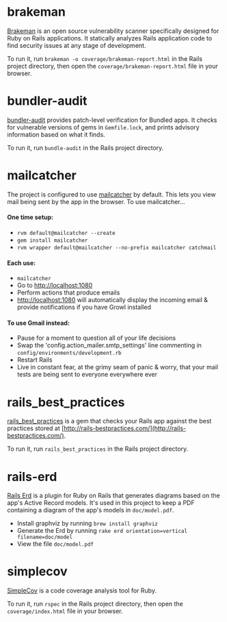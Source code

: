 # brakeman

[Brakeman](http://brakemanscanner.org/) is an open source vulnerability scanner specifically designed for Ruby on Rails applications. It statically analyzes Rails application code to find security issues at any stage of development.

To run it, run `brakeman -o coverage/brakeman-report.html` in the Rails project directory, then open the `coverage/brakeman-report.html` file in your browser.


# bundler-audit

[bundler-audit](https://github.com/postmodern/bundler-audit) provides patch-level verification for Bundled apps. It checks for vulnerable versions of gems in `Gemfile.lock`, and prints advisory information based on what it finds.

To run it, run `bundle-audit` in the Rails project directory.


# mailcatcher

The project is configured to use [mailcatcher](http://mailcatcher.me) by default. This lets you view mail being sent by the app in the browser. To use mailcatcher...

#### One time setup:

* `rvm default@mailcatcher --create`
* `gem install mailcatcher`
* `rvm wrapper default@mailcatcher --no-prefix mailcatcher catchmail`

#### Each use:

* `mailcatcher`
* Go to [http://localhost:1080](http://localhost:1080)
* Perform actions that produce emails
* [http://localhost:1080](http://localhost:1080) will automatically display the incoming email & provide notifications if you have Growl installed

#### To use Gmail instead:

* Pause for a moment to question all of your life decisions
* Swap the 'config.action_mailer.smtp_settings' line commenting in `config/environments/development.rb`
* Restart Rails
* Live in constant fear, at the grimy seam of panic & worry, that your mail tests are being sent to everyone everywhere ever


# rails_best_practices

[rails_best_practices](http://rails-bestpractices.com/) is a gem that checks your Rails app against the best practices stored at [http://rails-bestpractices.com/](http://rails-bestpractices.com/).

To run it, run `rails_best_practices` in the Rails project directory.


# rails-erd

[Rails Erd](http://rails-erd.rubyforge.org/) is a plugin for Ruby on Rails that generates diagrams based on the app's Active Record models. It's used in this project to keep a PDF containing a diagram of the app's models in `doc/model.pdf`.

* Install graphviz by running `brew install graphviz`
* Generate the Erd by running `rake erd orientation=vertical filename=doc/model`
* View the file `doc/model.pdf`


# simplecov

[SimpleCov](https://github.com/colszowka/simplecov) is a code coverage analysis tool for Ruby.

To run it, run `rspec` in the Rails project directory, then open the `coverage/index.html` file in your browser.
